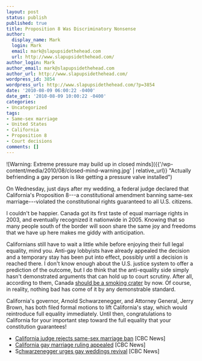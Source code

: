 ```yaml
---
layout: post
status: publish
published: true
title: Proposition 8 Was Discriminatory Nonsense
author:
  display_name: Mark
  login: Mark
  email: mark@slapupsidethehead.com
  url: http://www.slapupsidethehead.com/
author_login: Mark
author_email: mark@slapupsidethehead.com
author_url: http://www.slapupsidethehead.com/
wordpress_id: 3854
wordpress_url: http://www.slapupsidethehead.com/?p=3854
date: '2010-08-09 06:00:22 -0400'
date_gmt: '2010-08-09 10:00:22 -0400'
categories:
- Uncategorized
tags:
- Same-sex marriage
- United States
- California
- Proposition 8
- Court decisions
comments: []
---
```

![Warning: Extreme pressure may build up in closed minds]({{'/wp-content/media/2010/08/closed-mind-warning.jpg' | relative_url}} "Actually befriending a gay person is like getting a pressure valve installed")

On Wednesday, just days after my wedding, a federal judge declared that California's Proposition 8---a constitutional amendment banning same-sex marriage---violated the constitutional rights guaranteed to all U.S. citizens.

I couldn't be happier. Canada got its first taste of equal marriage rights in 2003, and eventually recognized it nationwide in 2005. Knowing that so many people south of the border will soon share the same joy and freedoms that we have up here makes me giddy with anticipation.

Californians still have to wait a little while before enjoying their full legal equality, mind you. Anti-gay lobbyists have already appealed the decision and a temporary stay has been put into effect, possibly until a decision is reached there. I don't know enough about the U.S. justice system to offer a prediction of the outcome, but I do think that the anti-equality side simply hasn't demonstrated arguments that can hold up to court scrutiny. After all, according to them, Canada [should be a smoking crater](http://www.slapupsidethehead.com/2008/11/proposition-8-is-discriminatory-nonsense/ "Kaboom?") by now. Of course, in reality, nothing bad has come of it by any demonstrable standard.

California's governor, Arnold Schwarzenegger, and Attorney General, Jerry Brown, has both filed formal motions to lift California's stay, which would reintroduce full equality immediately. Until then, congratulations to California for your important step toward the full equality that your constitution guarantees!

- [California judge rejects same-sex marriage ban](http://www.cbc.ca/world/story/2010/08/04/california-same-sex-marriage.html) [CBC News]
- [California gay marriage ruling appealed](http://www.cbc.ca/world/story/2010/08/05/same-sex-marriage-california.html) [CBC News]
- S[chwarzenegger urges gay weddings revival](http://www.cbc.ca/world/story/2010/08/06/schwarznegger-same-sex-marriage.html) [CBC News]
